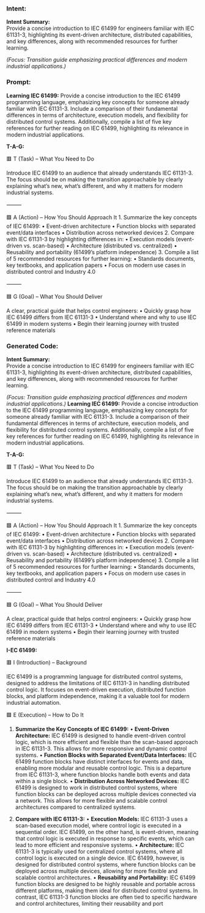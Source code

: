 ### Intent:
**Intent Summary:**  
Provide a concise introduction to IEC 61499 for engineers familiar with IEC 61131-3, highlighting its event-driven architecture, distributed capabilities, and key differences, along with recommended resources for further learning.  

*(Focus: Transition guide emphasizing practical differences and modern industrial applications.)*

### Prompt:
**Learning IEC 61499:**
Provide a concise introduction to the IEC 61499 programming language, emphasizing key concepts for someone already familiar with IEC 61131-3. Include a comparison of their fundamental differences in terms of architecture, execution models, and flexibility for distributed control systems. Additionally, compile a list of five key references for further reading on IEC 61499, highlighting its relevance in modern industrial applications.

**T-A-G:**

🟥 T (Task) – What You Need to Do

Introduce IEC 61499 to an audience that already understands IEC 61131-3. The focus should be on making the transition approachable by clearly explaining what’s new, what’s different, and why it matters for modern industrial systems.

⸻

🟩 A (Action) – How You Should Approach It
	1.	Summarize the key concepts of IEC 61499:
	•	Event-driven architecture
	•	Function blocks with separated event/data interfaces
	•	Distribution across networked devices
	2.	Compare with IEC 61131-3 by highlighting differences in:
	•	Execution models (event-driven vs. scan-based)
	•	Architecture (distributed vs. centralized)
	•	Reusability and portability (61499’s platform independence)
	3.	Compile a list of 5 recommended resources for further learning:
	•	Standards documents, key textbooks, and application papers
	•	Focus on modern use cases in distributed control and Industry 4.0

⸻

🟦 G (Goal) – What You Should Deliver

A clear, practical guide that helps control engineers:
	•	Quickly grasp how IEC 61499 differs from IEC 61131-3
	•	Understand where and why to use IEC 61499 in modern systems
	•	Begin their learning journey with trusted reference materials

### Generated Code:
**Intent Summary:**  
Provide a concise introduction to IEC 61499 for engineers familiar with IEC 61131-3, highlighting its event-driven architecture, distributed capabilities, and key differences, along with recommended resources for further learning.  

*(Focus: Transition guide emphasizing practical differences and modern industrial applications.)*
**Learning IEC 61499:**
Provide a concise introduction to the IEC 61499 programming language, emphasizing key concepts for someone already familiar with IEC 61131-3. Include a comparison of their fundamental differences in terms of architecture, execution models, and flexibility for distributed control systems. Additionally, compile a list of five key references for further reading on IEC 61499, highlighting its relevance in modern industrial applications.

**T-A-G:**

🟥 T (Task) – What You Need to Do

Introduce IEC 61499 to an audience that already understands IEC 61131-3. The focus should be on making the transition approachable by clearly explaining what’s new, what’s different, and why it matters for modern industrial systems.

⸻

🟩 A (Action) – How You Should Approach It
	1.	Summarize the key concepts of IEC 61499:
	•	Event-driven architecture
	•	Function blocks with separated event/data interfaces
	•	Distribution across networked devices
	2.	Compare with IEC 61131-3 by highlighting differences in:
	•	Execution models (event-driven vs. scan-based)
	•	Architecture (distributed vs. centralized)
	•	Reusability and portability (61499’s platform independence)
	3.	Compile a list of 5 recommended resources for further learning:
	•	Standards documents, key textbooks, and application papers
	•	Focus on modern use cases in distributed control and Industry 4.0

⸻

🟦 G (Goal) – What You Should Deliver

A clear, practical guide that helps control engineers:
	•	Quickly grasp how IEC 61499 differs from IEC 61131-3
	•	Understand where and why to use IEC 61499 in modern systems
	•	Begin their learning journey with trusted reference materials

**I-EC 61499:**

🟥 I (Introduction) – Background

IEC 61499 is a programming language for distributed control systems, designed to address the limitations of IEC 61131-3 in handling distributed control logic. It focuses on event-driven execution, distributed function blocks, and platform independence, making it a valuable tool for modern industrial automation.

🟩 E (Execution) – How to Do It

1.	**Summarize the Key Concepts of IEC 61499:**
	•	**Event-Driven Architecture:** IEC 61499 is designed to handle event-driven control logic, which is more efficient and flexible than the scan-based approach in IEC 61131-3. This allows for more responsive and dynamic control systems.
	•	**Function Blocks with Separated Event/Data Interfaces:** IEC 61499 function blocks have distinct interfaces for events and data, enabling more modular and reusable control logic. This is a departure from IEC 61131-3, where function blocks handle both events and data within a single block.
	•	**Distribution Across Networked Devices:** IEC 61499 is designed to work in distributed control systems, where function blocks can be deployed across multiple devices connected via a network. This allows for more flexible and scalable control architectures compared to centralized systems.

2.	**Compare with IEC 61131-3:**
	•	**Execution Models:** IEC 61131-3 uses a scan-based execution model, where control logic is executed in a sequential order. IEC 61499, on the other hand, is event-driven, meaning that control logic is executed in response to specific events, which can lead to more efficient and responsive systems.
	•	**Architecture:** IEC 61131-3 is typically used for centralized control systems, where all control logic is executed on a single device. IEC 61499, however, is designed for distributed control systems, where function blocks can be deployed across multiple devices, allowing for more flexible and scalable control architectures.
	•	**Reusability and Portability:** IEC 61499 function blocks are designed to be highly reusable and portable across different platforms, making them ideal for distributed control systems. In contrast, IEC 61131-3 function blocks are often tied to specific hardware and control architectures, limiting their reusability and port
